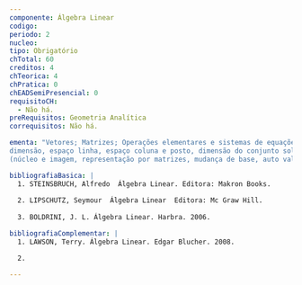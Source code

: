 ```yaml
---
componente: Álgebra Linear
codigo:  
periodo: 2
nucleo:
tipo: Obrigatório
chTotal: 60 
creditos: 4
chTeorica: 4 
chPratica: 0 
chEADSemiPresencial: 0
requisitoCH:
  - Não há.
preRequisitos: Geometria Analítica
correquisitos: Não há.

ementa: "Vetores; Matrizes; Operações elementares e sistemas de equações; Espaços vetorias (subespaços, dependência e independência linear, base e
dimensão, espaço linha, espaço coluna e posto, dimensão do conjunto solução de um sistema linear); Determinantes; Transformações lineares
(núcleo e imagem, representação por matrizes, mudança de base, auto valor, auto vetor e diagonalização)."

bibliografiaBasica: |
  1. STEINSBRUCH, Alfredo  Álgebra Linear. Editora: Makron Books.
  
  2. LIPSCHUTZ, Seymour  Álgebra Linear  Editora: Mc Graw Hill.
  
  3. BOLDRINI, J. L. Álgebra Linear. Harbra. 2006.

bibliografiaComplementar: |
  1. LAWSON, Terry. Álgebra Linear. Edgar Blucher. 2008.

  2.

---
```

